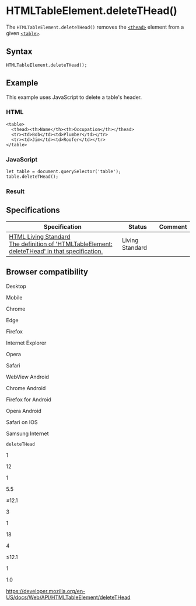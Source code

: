 HTMLTableElement.deleteTHead()
==============================

The `HTMLTableElement.deleteTHead()` removes the [`<thead>`](https://developer.mozilla.org/en-US/docs/Web/HTML/Element/thead) element from a given [`<table>`](https://developer.mozilla.org/en-US/docs/Web/HTML/Element/table).

Syntax
------

    HTMLTableElement.deleteTHead();

Example
-------

This example uses JavaScript to delete a table's header.

### HTML

    <table>
      <thead><th>Name</th><th>Occupation</th></thead>
      <tr><td>Bob</td><td>Plumber</td></tr>
      <tr><td>Jim</td><td>Roofer</td></tr>
    </table>

### JavaScript

    let table = document.querySelector('table');
    table.deleteTHead();

### Result

Specifications
--------------

<table><thead><tr class="header"><th>Specification</th><th>Status</th><th>Comment</th></tr></thead><tbody><tr class="odd"><td><a href="https://html.spec.whatwg.org/multipage/#dom-table-deletethead">HTML Living Standard<br />
<span class="small">The definition of 'HTMLTableElement: deleteTHead' in that specification.</span></a></td><td><span class="spec-living">Living Standard</span></td><td></td></tr></tbody></table>

Browser compatibility
---------------------

Desktop

Mobile

Chrome

Edge

Firefox

Internet Explorer

Opera

Safari

WebView Android

Chrome Android

Firefox for Android

Opera Android

Safari on IOS

Samsung Internet

`deleteTHead`

1

12

1

5.5

≤12.1

3

1

18

4

≤12.1

1

1.0

<a href="https://developer.mozilla.org/en-US/docs/Web/API/HTMLTableElement/deleteTHead" class="_attribution-link">https://developer.mozilla.org/en-US/docs/Web/API/HTMLTableElement/deleteTHead</a>
